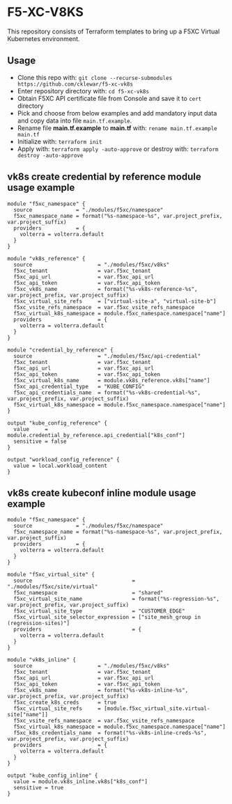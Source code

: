 # F5-XC-V8KS
This repository consists of Terraform templates to bring up a F5XC Virtual Kubernetes environment.

## Usage

- Clone this repo with: `git clone --recurse-submodules https://github.com/cklewar/f5-xc-vk8s`
- Enter repository directory with: `cd f5-xc-vk8s`
- Obtain F5XC API certificate file from Console and save it to `cert` directory
- Pick and choose from below examples and add mandatory input data and copy data into file `main.tf.example`.
- Rename file __main.tf.example__ to __main.tf__ with: `rename main.tf.example main.tf`
- Initialize with: `terraform init`
- Apply with: `terraform apply -auto-approve` or destroy with: `terraform destroy -auto-approve`

## vk8s create credential by reference module usage example 

````hcl
module "f5xc_namespace" {
  source              = "./modules/f5xc/namespace"
  f5xc_namespace_name = format("%s-namespace-%s", var.project_prefix, var.project_suffix)
  providers           = {
    volterra = volterra.default
  }
}

module "vk8s_reference" {
  source                     = "./modules/f5xc/v8ks"
  f5xc_tenant                = var.f5xc_tenant
  f5xc_api_url               = var.f5xc_api_url
  f5xc_api_token             = var.f5xc_api_token
  f5xc_vk8s_name             = format("%s-vk8s-reference-%s", var.project_prefix, var.project_suffix)
  f5xc_virtual_site_refs     = ["virtual-site-a", "virtual-site-b"]
  f5xc_vsite_refs_namespace  = var.f5xc_vsite_refs_namespace
  f5xc_virtual_k8s_namespace = module.f5xc_namespace.namespace["name"]
  providers                  = {
    volterra = volterra.default
  }
}

module "credential_by_reference" {
  source                     = "./modules/f5xc/api-credential"
  f5xc_tenant                = var.f5xc_tenant
  f5xc_api_url               = var.f5xc_api_url
  f5xc_api_token             = var.f5xc_api_token
  f5xc_virtual_k8s_name      = module.vk8s_reference.vk8s["name"]
  f5xc_api_credential_type   = "KUBE_CONFIG"
  f5xc_api_credentials_name  = format("%s-vk8s-credential-%s", var.project_prefix, var.project_suffix)
  f5xc_virtual_k8s_namespace = module.f5xc_namespace.namespace["name"]
}

output "kube_config_reference" {
  value     = module.credential_by_reference.api_credential["k8s_conf"]
  sensitive = false
}

output "workload_config_reference" {
  value = local.workload_content
}
````

## vk8s create kubeconf inline module usage example 

````hcl
module "f5xc_namespace" {
  source              = "./modules/f5xc/namespace"
  f5xc_namespace_name = format("%s-namespace-%s", var.project_prefix, var.project_suffix)
  providers           = {
    volterra = volterra.default
  }
}

module "f5xc_virtual_site" {
  source                                = "./modules/f5xc/site/virtual"
  f5xc_namespace                        = "shared"
  f5xc_virtual_site_name                = format("%s-regression-%s", var.project_prefix, var.project_suffix)
  f5xc_virtual_site_type                = "CUSTOMER_EDGE"
  f5xc_virtual_site_selector_expression = ["site_mesh_group in (regression-sites)"]
  providers                             = {
    volterra = volterra.default
  }
}

module "vk8s_inline" {
  source                     = "./modules/f5xc/v8ks"
  f5xc_tenant                = var.f5xc_tenant
  f5xc_api_url               = var.f5xc_api_url
  f5xc_api_token             = var.f5xc_api_token
  f5xc_vk8s_name             = format("%s-vk8s-inline-%s", var.project_prefix, var.project_suffix)
  f5xc_create_k8s_creds      = true
  f5xc_virtual_site_refs     = [module.f5xc_virtual_site.virtual-site["name"]]
  f5xc_vsite_refs_namespace  = var.f5xc_vsite_refs_namespace
  f5xc_virtual_k8s_namespace = module.f5xc_namespace.namespace["name"]
  f5xc_k8s_credentials_name  = format("%s-vk8s-inline-creds-%s", var.project_prefix, var.project_suffix)
  providers                  = {
    volterra = volterra.default
  }
}

output "kube_config_inline" {
  value = module.vk8s_inline.vk8s["k8s_conf"]
  sensitive = true
}
````